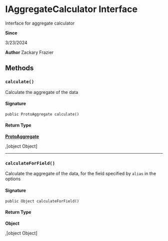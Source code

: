 # IAggregateCalculator Interface

Interface for aggregate calculator

**Since** 

3/23/2024

**Author** Zackary Frazier

## Methods
### `calculate()`

Calculate the aggregate of the data

#### Signature
```apex
public ProtoAggregate calculate()
```

#### Return Type
**[ProtoAggregate](ProtoAggregate.md)**

,[object Object]

---

### `calculateForField()`

Calculate the aggregate of the data, for the field specified by `alias` in the options

#### Signature
```apex
public Object calculateForField()
```

#### Return Type
**Object**

,[object Object]